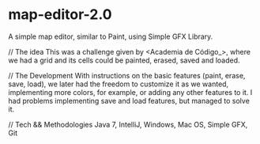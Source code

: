 # map-editor-2.0

A simple map editor, similar to Paint, using Simple GFX Library.

// The idea
This was a challenge given by <Academia de Código_>, where we had a grid and its cells could be painted, erased, saved and loaded.

// The Development
With instructions on the basic features (paint, erase, save, load), we later had the freedom to customize it as we wanted, implementing more colors, for example, or adding any other features to it.
I had problems implementing save and load features, but managed to solve it.

// Tech && Methodologies
Java 7, IntelliJ, Windows, Mac OS, Simple GFX, Git

